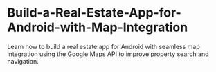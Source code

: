# Build-a-Real-Estate-App-for-Android-with-Map-Integration
Learn how to build a real estate app for Android with seamless map integration using the Google Maps API to improve property search and navigation.
